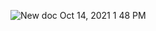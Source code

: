 ![New doc Oct 14, 2021 1 48 PM](https://user-images.githubusercontent.com/87923556/137280155-5ec8d042-9daa-4ceb-98b3-074b244892e8.jpg)
